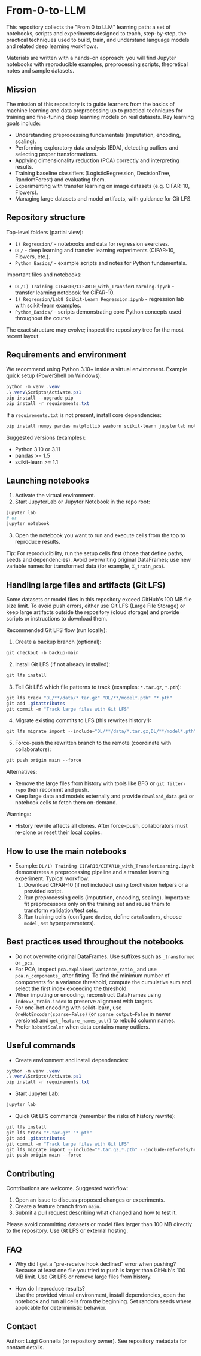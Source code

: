 # From-0-to-LLM

This repository collects the "From 0 to LLM" learning path: a set of notebooks, scripts and experiments designed to teach, step-by-step, the practical techniques used to build, train, and understand language models and related deep learning workflows.

Materials are written with a hands-on approach: you will find Jupyter notebooks with reproducible examples, preprocessing scripts, theoretical notes and sample datasets.

## Mission

The mission of this repository is to guide learners from the basics of machine learning and data preprocessing up to practical techniques for training and fine-tuning deep learning models on real datasets. Key learning goals include:

- Understanding preprocessing fundamentals (imputation, encoding, scaling).
- Performing exploratory data analysis (EDA), detecting outliers and selecting proper transformations.
- Applying dimensionality reduction (PCA) correctly and interpreting results.
- Training baseline classifiers (LogisticRegression, DecisionTree, RandomForest) and evaluating them.
- Experimenting with transfer learning on image datasets (e.g. CIFAR-10, Flowers).
- Managing large datasets and model artifacts, with guidance for Git LFS.

## Repository structure

Top-level folders (partial view):

- `1) Regression/` - notebooks and data for regression exercises.
- `DL/` - deep learning and transfer learning experiments (CIFAR-10, Flowers, etc.).
- `Python_Basics/` - example scripts and notes for Python fundamentals.

Important files and notebooks:

- `DL/1) Training CIFAR10/CIFAR10_with_TransferLearning.ipynb` - transfer learning notebook for CIFAR-10.
- `1) Regression/Lab8_Scikit-Learn_Regression.ipynb` - regression lab with scikit-learn examples.
- `Python_Basics/` - scripts demonstrating core Python concepts used throughout the course.

The exact structure may evolve; inspect the repository tree for the most recent layout.

## Requirements and environment

We recommend using Python 3.10+ inside a virtual environment. Example quick setup (PowerShell on Windows):

```powershell
python -m venv .venv
.\.venv\Scripts\Activate.ps1
pip install --upgrade pip
pip install -r requirements.txt
```

If a `requirements.txt` is not present, install core dependencies:

```powershell
pip install numpy pandas matplotlib seaborn scikit-learn jupyterlab notebook torch torchvision
```

Suggested versions (examples):

- Python 3.10 or 3.11
- pandas >= 1.5
- scikit-learn >= 1.1

## Launching notebooks

1. Activate the virtual environment.
2. Start JupyterLab or Jupyter Notebook in the repo root:

```powershell
jupyter lab
# or
jupyter notebook
```

3. Open the notebook you want to run and execute cells from the top to reproduce results.

Tip: For reproducibility, run the setup cells first (those that define paths, seeds and dependencies). Avoid overwriting original DataFrames; use new variable names for transformed data (for example, `X_train_pca`).

## Handling large files and artifacts (Git LFS)

Some datasets or model files in this repository exceed GitHub's 100 MB file size limit. To avoid push errors, either use Git LFS (Large File Storage) or keep large artifacts outside the repository (cloud storage) and provide scripts or instructions to download them.

Recommended Git LFS flow (run locally):

1. Create a backup branch (optional):

```powershell
git checkout -b backup-main
```

2. Install Git LFS (if not already installed):

```powershell
git lfs install
```

3. Tell Git LFS which file patterns to track (examples: `*.tar.gz`, `*.pth`):

```powershell
git lfs track "DL/**/data/*.tar.gz" "DL/**/model*.pth" "*.pth"
git add .gitattributes
git commit -m "Track large files with Git LFS"
```

4. Migrate existing commits to LFS (this rewrites history!):

```powershell
git lfs migrate import --include="DL/**/data/*.tar.gz,DL/**/model*.pth" --include-ref=refs/heads/main
```

5. Force-push the rewritten branch to the remote (coordinate with collaborators):

```powershell
git push origin main --force
```

Alternatives:

- Remove the large files from history with tools like BFG or `git filter-repo` then recommit and push.
- Keep large data and models externally and provide `download_data.ps1` or notebook cells to fetch them on-demand.

Warnings:

- History rewrite affects all clones. After force-push, collaborators must re-clone or reset their local copies.

## How to use the main notebooks

- Example: `DL/1) Training CIFAR10/CIFAR10_with_TransferLearning.ipynb` demonstrates a preprocessing pipeline and a transfer learning experiment. Typical workflow:
  1. Download CIFAR-10 (if not included) using torchvision helpers or a provided script.
  2. Run preprocessing cells (imputation, encoding, scaling). Important: fit preprocessors only on the training set and reuse them to transform validation/test sets.
  3. Run training cells (configure `device`, define `dataloaders`, choose `model`, set hyperparameters).

## Best practices used throughout the notebooks

- Do not overwrite original DataFrames. Use suffixes such as `_transformed` or `_pca`.
- For PCA, inspect `pca.explained_variance_ratio_` and use `pca.n_components_` after fitting. To find the minimum number of components for a variance threshold, compute the cumulative sum and select the first index exceeding the threshold.
- When imputing or encoding, reconstruct DataFrames using `index=X_train.index` to preserve alignment with targets.
- For one-hot encoding with scikit-learn, use `OneHotEncoder(sparse=False)` (or `sparse_output=False` in newer versions) and `get_feature_names_out()` to rebuild column names.
- Prefer `RobustScaler` when data contains many outliers.

## Useful commands

- Create environment and install dependencies:

```powershell
python -m venv .venv
.\.venv\Scripts\Activate.ps1
pip install -r requirements.txt
```

- Start Jupyter Lab:

```powershell
jupyter lab
```

- Quick Git LFS commands (remember the risks of history rewrite):

```powershell
git lfs install
git lfs track "*.tar.gz" "*.pth"
git add .gitattributes
git commit -m "Track large files with Git LFS"
git lfs migrate import --include="*.tar.gz,*.pth" --include-ref=refs/heads/main
git push origin main --force
```

## Contributing

Contributions are welcome. Suggested workflow:

1. Open an issue to discuss proposed changes or experiments.
2. Create a feature branch from `main`.
3. Submit a pull request describing what changed and how to test it.

Please avoid committing datasets or model files larger than 100 MB directly to the repository. Use Git LFS or external hosting.

## FAQ

- Why did I get a "pre-receive hook declined" error when pushing?  
  Because at least one file you tried to push is larger than GitHub's 100 MB limit. Use Git LFS or remove large files from history.

- How do I reproduce results?  
  Use the provided virtual environment, install dependencies, open the notebook and run all cells from the beginning. Set random seeds where applicable for deterministic behavior.

## Contact

Author: Luigi Gonnella (or repository owner). See repository metadata for contact details.
